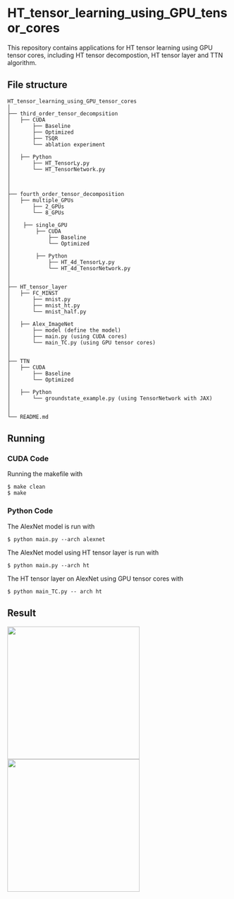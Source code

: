 # HT_tensor_learning_using_GPU_tensor_cores
This repository contains applications for HT tensor learning using GPU tensor cores, including HT tensor decompostion, HT tensor layer and TTN algorithm. 

## File structure

```
HT_tensor_learning_using_GPU_tensor_cores
│ 
├── third_order_tensor_decompsition
│   ├── CUDA
│   	├── Baseline
│   	├── Optimized
│   	├── TSQR
│   	└── ablation experiment	
│
│   ├── Python
│   	├── HT_TensorLy.py
│   	└── HT_TensorNetwork.py
│ 
│ 
│ 
├── fourth_order_tensor_decomposition
│   ├── multiple_GPUs
│       ├── 2_GPUs      
│       └── 8_GPUs      
│       
│    ├── single_GPU
│        ├── CUDA 
│            ├── Baseline
│            └── Optimized
│ 
│        ├── Python
│            ├── HT_4d_TensorLy.py
│            └── HT_4d_TensorNetwork.py 
│ 
│ 
├── HT_tensor_layer 
│   ├── FC_MINST
│       ├── mnist.py
│       ├── mnist_ht.py 
│       └── mnist_half.py
│ 
│   ├── Alex_ImageNet
│       ├── model (define the model)
│       ├── main.py (using CUDA cores)
│       └── main_TC.py (using GPU tensor cores)
│
│
├── TTN
│   ├── CUDA
│       ├── Baseline
│       └── Optimized
│    
│   ├── Python
│       └── groundstate_example.py (using TensorNetwork with JAX)
│   
│   	
└── README.md
```


## Running

### CUDA Code
Running the makefile with
```
$ make clean
$ make
```
### Python Code
The AlexNet model is run with

```
$ python main.py --arch alexnet
```
The AlexNet model using HT tensor layer is run with
```
$ python main.py --arch ht
```
The HT tensor layer on AlexNet using GPU tensor cores with
```
$ python main_TC.py -- arch ht
```
## Result
<div style="float:left"><img width="300" height="300" src="https://github.com/lihailihai/Tensor_/blob/master/RESULT/3d_runT.png"/></div>
<div style="float:left"><img width="300" height="300" src="https://github.com/lihailihai/Tensor_/blob/master/RESULT/4d_runT.png"/></div>
